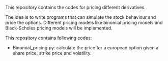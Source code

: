 This repository contains the codes for pricing different derivatives.

The idea is to write programs that can simulate the stock behaviour and price the options.
Different pricing models like binomial pricing models and Black-Scholes pricing models will 
be implemented.

This repository contains following codes:

- Binomial_pricing.py: calculate the price for a european option given a share price, strike price and volatility.



